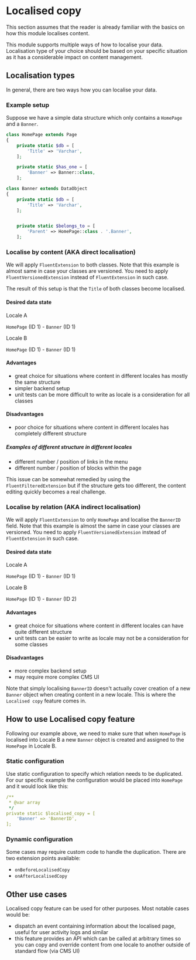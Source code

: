 # Localised copy

This section assumes that the reader is already familiar with the basics on how this module localises content.

This module supports multiple ways of how to localise your data.
Localisation type of your choice should be based on your specific situation as it has a considerable impact on content management.

## Localisation types

In general, there are two ways how you can localise your data.

### Example setup

Suppose we have a simple data structure which only contains a `HomePage` and a `Banner`.

```php
class HomePage extends Page
{
    private static $db = [
        'Title' => 'Varchar',
    ];

    private static $has_one = [
        'Banner' => Banner::class,
    ];
```

```php
class Banner extends DataObject
{
    private static $db = [
        'Title' => 'Varchar',
    ];


    private static $belongs_to = [
        'Parent' => HomePage::class . '.Banner',
    ];
```

### Localise by content (AKA direct localisation)

We will apply `FluentExtension` to both classes. Note that this example is almost same in case your classes are versioned.
You need to apply `FluentVersionedExtension` instead of `FluentExtension` in such case.

The result of this setup is that the `Title` of both classes become localised.

#### Desired data state

Locale A

`HomePage` (ID 1) - `Banner` (ID 1)

Locale B

`HomePage` (ID 1) - `Banner` (ID 1)

#### Advantages

* great choice for situations where content in different locales has mostly the same structure
* simpler backend setup
* unit tests can be more difficult to write as locale is a consideration for all classes

#### Disadvantages

* poor choice for situations where content in different locales has completely different structure

##### Examples of different structure in different locales

* different number / position of links in the menu
* different number / position of blocks within the page

This issue can be somewhat remedied by using the `FluentFilteredExtension` but if the structure gets too different, the content editing quickly becomes a real challenge.

### Localise by relation (AKA indirect localisation)

We will apply `FluentExtension` to only `HomePage` and localise the `BannerID` field. Note that this example is almost the same in case your classes are versioned.
You need to apply `FluentVersionedExtension` instead of `FluentExtension` in such case.

#### Desired data state

Locale A

`HomePage` (ID 1) - `Banner` (ID 1)

Locale B

`HomePage` (ID 1) - `Banner` (ID 2)

#### Advantages

* great choice for situations where content in different locales can have quite different structure
* unit tests can be easier to write as locale may not be a consideration for some classes

#### Disadvantages

* more complex backend setup
* may require more complex CMS UI

Note that simply localising `BannerID` doesn't actually cover creation of a new `Banner` object when creating content in a new locale.
This is where the `Localised copy` feature comes in.

## How to use Localised copy feature

Following our example above, we need to make sure that when `HomePage` is localised into Locale B a new `Banner` object is created and assigned to the `HomePage` in Locale B.

### Static configuration

Use static configuration to specify which relation needs to be duplicated. For our specific example the configuration would be placed into `HomePage` and it would look like this:

```yaml
/**
 * @var array
 */
private static $localised_copy = [
    'Banner' => 'BannerID',
];
```

### Dynamic configuration

Some cases may require custom code to handle the duplication. There are two extension points available:

* `onBeforeLocalisedCopy`
* `onAfterLocalisedCopy`


## Other use cases

Localised copy feature can be used for other purposes. Most notable cases would be:

* dispatch an event containing information about the localised page, useful for user activity logs and similar
* this feature provides an API which can be called at arbitrary times so you can copy and override content from one locale to another outside of standard flow (via CMS UI)
